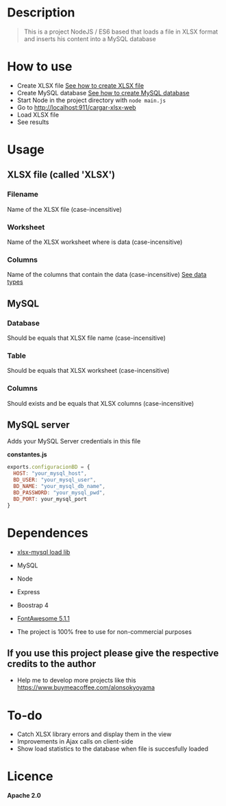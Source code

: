 # Description
> This is a project NodeJS / ES6 based that loads a file in XLSX format and inserts his content into a MySQL database

# How to use
- Create XLSX file [See how to create XLSX file](https://github.com/AlonsoK28/xlsx-load-node#xlsx-file-called-xlsx)
- Create MySQL database [See how to create MySQL database](https://github.com/AlonsoK28/xlsx-load-node#mysql)
- Start Node in the project directory with `node main.js`
- Go to [http://localhost:911/cargar-xlsx-web](http://localhost:911/carga-xlsx-web)
- Load XLSX file
- See results
# Usage

## XLSX file (called 'XLSX')  
### Filename  
Name of the XLSX file (case-incensitive)

### Worksheet
Name of the XLSX worksheet where is data (case-incensitive)

### Columns  
Name of the columns that contain the data (case-incensitive) [See data types](https://github.com/AlonsoK28/xlsx-load-node#mysql)

## MySQL

### Database
Should be equals that XLSX file name (case-incensitive)

### Table
Should be equals that XLSX worksheet (case-incensitive)

### Columns
Should exists and be equals that XLSX columns (case-incensitive)

## MySQL server
Adds your MySQL Server credentials in this file

**constantes.js**
```javascript 
exports.configuracionBD = {
  HOST: "your_mysql_host",
  BD_USER: "your_mysql_user",
  BD_NAME: "your_mysql_db_name",
  BD_PASSWORD: "your_mysql_pwd",
  BD_PORT: your_mysql_port
}
```

# Dependences
* [xlsx-mysql load lib](https://github.com/Rizwaan-Company/xlsx-mysql)
* MySQL
* Node 
* Express
* Boostrap 4
* [FontAwesome 5.1.1]([https://fontawesome.com/](https://fontawesome.com/))

* The project is 100% free to use for non-commercial purposes

## If you use this project please give the respective credits to the author

* Help me to develop more projects like this https://www.buymeacoffee.com/alonsokyoyama

# To-do
* Catch XLSX library errors and display them in the view
* Improvements in Ajax calls on client-side
* Show load statistics to the database when file is succesfully loaded

# Licence
**Apache 2.0**

